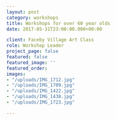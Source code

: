 ```yaml
---
layout: post
category: workshops
title: Workshops for over 60 year olds
date: 2017-05-31T23:00:00.000+00:00

client: Faceby Village Art Class
role: Workshop Leader
project_page: false
featured: false
featured_image: ''
featured_order: 
images:
- "/uploads/IMG_1712.jpg"
- "/uploads/IMG_1709.jpg"
- "/uploads/IMG_1422.jpg"
- "/uploads/IMG_1438.jpg"
- "/uploads/IMG_1723.jpg"

---
```


